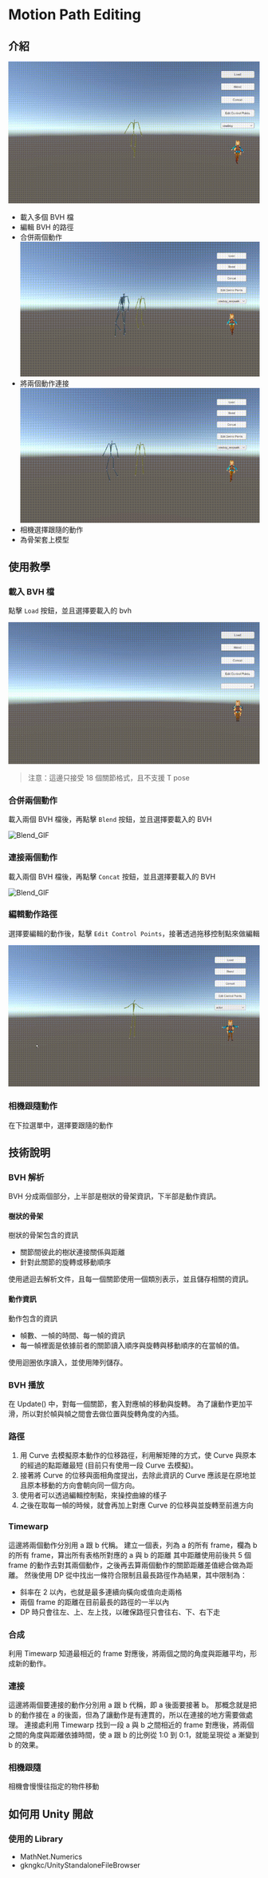 # Motion Path Editing

## 介紹

![Load_Result](document_data/Load_Result.gif)

* 載入多個 BVH 檔
* 編輯 BVH 的路徑
* 合併兩個動作
  ![Blend_Result](document_data/Blend_Result.gif)
* 將兩個動作連接
  ![Concat_Result](document_data/Concat_Result.gif)
* 相機選擇跟隨的動作
* 為骨架套上模型

## 使用教學

### 載入 BVH 檔

點擊 `Load` 按鈕，並且選擇要載入的 bvh

![Load_GIF](document_data/Load.gif)

> 注意：這邊只接受 18 個關節格式，且不支援 T pose

### 合併兩個動作

載入兩個 BVH 檔後，再點擊 `Blend` 按鈕，並且選擇要載入的 BVH

![Blend_GIF](document_data/Blend.gif)

### 連接兩個動作

載入兩個 BVH 檔後，再點擊 `Concat` 按鈕，並且選擇要載入的 BVH

![Blend_GIF](document_data/Concat.gif)

### 編輯動作路徑

選擇要編輯的動作後，點擊 `Edit Control Points`，接著透過拖移控制點來做編輯

![Edit_Path](document_data/Edit_Path.gif)

### 相機跟隨動作

在下拉選單中，選擇要跟隨的動作

## 技術說明

### BVH 解析

BVH 分成兩個部分，上半部是樹狀的骨架資訊，下半部是動作資訊。

#### 樹狀的骨架

樹狀的骨架包含的資訊

* 關節間彼此的樹狀連接關係與距離
* 針對此關節的旋轉或移動順序

使用遞迴去解析文件，且每一個關節使用一個類別表示，並且儲存相關的資訊。

#### 動作資訊

動作包含的資訊

* 幀數、一幀的時間、每一幀的資訊
* 每一幀裡面是依據前者的關節讀入順序與旋轉與移動順序的在當幀的值。

使用迴圈依序讀入，並使用陣列儲存。

### BVH 播放

在 Update() 中，對每一個關節，套入對應幀的移動與旋轉。
為了讓動作更加平滑，所以對於幀與幀之間會去做位置與旋轉角度的內插。

### 路徑

1. 用 Curve 去模擬原本動作的位移路徑，利用解矩陣的方式，使 Curve 與原本的經過的點距離最短 (目前只有使用一段 Curve 去模擬)。
2. 接著將 Curve 的位移與面相角度提出，去除此資訊的 Curve 應該是在原地並且原本移動的方向會朝向同一個方向。
3. 使用者可以透過編輯控制點，來操控曲線的樣子
4. 之後在取每一幀的時候，就會再加上對應 Curve 的位移與並旋轉至前進方向

### Timewarp

這邊將兩個動作分別用 a 跟 b 代稱。
建立一個表，列為 a 的所有 frame，欄為 b 的所有 frame，算出所有表格所對應的 a 與 b 的距離
其中距離使用前後共 5 個 frame 的動作去對其兩個動作，之後再去算兩個動作的關節距離差值總合做為距離。
然後使用 DP 從中找出一條符合限制且最長路徑作為結果，其中限制為：

* 斜率在 2 以內，也就是最多連續向橫向或值向走兩格
* 兩個 frame 的距離在目前最長的路徑的一半以內
* DP 時只會往左、上、左上找，以確保路徑只會往右、下、右下走

### 合成

利用 Timewarp 知道最相近的 frame 對應後，將兩個之間的角度與距離平均，形成新的動作。

### 連接

這邊將兩個要連接的動作分別用 a 跟 b 代稱，即 a 後面要接著 b。
那概念就是把 b 的動作接在 a 的後面，但為了讓動作是有連貫的，所以在連接的地方需要做處理。
連接處利用 Timewarp 找到一段 a 與 b 之間相近的 frame 對應後，將兩個之間的角度與距離依據時間，使 a 跟 b 的比例從 1:0 到 0:1，就能呈現從 a 漸變到 b 的效果。

### 相機跟隨

相機會慢慢往指定的物件移動

## 如何用 Unity 開啟

### 使用的 Library

* MathNet.Numerics
* gkngkc/UnityStandaloneFileBrowser
